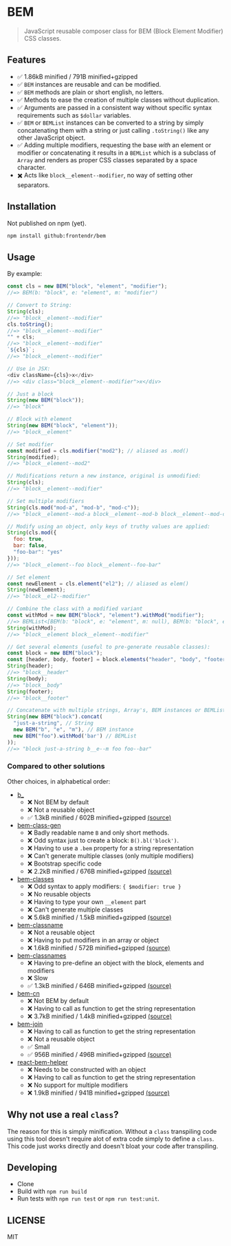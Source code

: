 # BEM

> JavaScript reusable composer class for BEM (Block Element Modifier) CSS classes.

## Features

- ✅ 1.86kB minified / 791B minified+gzipped
- ✅ `BEM` instances are reusable and can be modified.
- ✅ `BEM` methods are plain or short english, no letters.
- ✅ Methods to ease the creation of multiple classes without duplication.
- ✅ Arguments are passed in a consistent way without specific syntax requirements such
     as `$dollar` variables.
- ✅ `BEM` or `BEMList` instances can be converted to a string by simply concatenating
     them with a string or just calling `.toString()` like any other JavaScript object.
- ✅ Adding multiple modifiers, requesting the base _with_ an element or modifier or
     concatenating it results in a `BEMList` which is a subclass of `Array` and renders
     as proper CSS classes separated by a space character.
- ✖️ Acts like `block__element--modifier`, no way of setting other separators.

## Installation

Not published on npm (yet).

```bash
npm install github:frontendr/bem
```

## Usage

By example:

```js
const cls = new BEM("block", "element", "modifier");
//=> BEM(b: "block", e: "element", m: "modifier")

// Convert to String:
String(cls);
//=> "block__element--modifier"
cls.toString();
//=> "block__element--modifier"
"" + cls;
//=> "block__element--modifier"
`${cls}`;
//=> "block__element--modifier"

// Use in JSX:
<div className={cls}>x</div>
//=> <div class="block__element--modifier">x</div>

// Just a block
String(new BEM("block"));
//=> "block"

// Block with element
String(new BEM("block", "element"));
//=> "block__element"

// Set modifier
const modified = cls.modifier("mod2"); // aliased as .mod()
String(modified);
//=> "block__element--mod2"

// Modifications return a new instance, original is unmodified:
String(cls);
//=> "block__element--modifier"

// Set multiple modifiers
String(cls.mod("mod-a", "mod-b", "mod-c"));
//=> "block__element--mod-a block__element--mod-b block__element--mod-c"

// Modify using an object, only keys of truthy values are applied:
String(cls.mod({
  foo: true,
  bar: false,
  "foo-bar": "yes"
}));
//=> "block__element--foo block__element--foo-bar"

// Set element
const newElement = cls.element("el2"); // aliased as elem()
String(newElement);
//=> "block__el2--modifier"

// Combine the class with a modified variant
const withMod = new BEM("block", "element").withMod("modifier");
//=> BEMList<[BEM(b: "block", e: "element", m: null), BEM(b: "block", e: "element", m: "modifier")]>
String(withMod);
//=> "block__element block__element--modifier"

// Get several elements (useful to pre-generate reusable classes):
const block = new BEM("block");
const [header, body, footer] = block.elements("header", "body", "footer");
String(header);
//=> "block__header"
String(body);
//=> "block__body"
String(footer);
//=> "block__footer"

// Concatenate with multiple strings, Array's, BEM instances or BEMList's
String(new BEM("block").concat(
  "just-a-string", // String
  new BEM("b", "e", "m"), // BEM instance
  new BEM("foo").withMod('bar') // BEMList
));
//=> "block just-a-string b__e--m foo foo--bar"
```

### Compared to other solutions

Other choices, in alphabetical order:

- [b_](https://www.npmjs.com/package/b_)
  - ❌ Not BEM by default
  - ❌ Not a reusable object
  - ✅ 1.3kB minified / 602B minified+gzipped [(source)](https://bundlephobia.com/result?p=b_@1.3.4)
- [bem-class-gen](https://www.npmjs.com/package/bem-class-gen)
  - ❌ Badly readable name `B` and only short methods.
  - ❌ Odd syntax just to create a block: `B().bl('block')`.
  - ❌ Having to use a `.bem` property for a string representation
  - ❌ Can't generate multiple classes (only multiple modifiers)
  - ❌ Bootstrap specific code
  - ❌ 2.2kB minified / 676B minified+gzipped [(source)](https://bundlephobia.com/result?p=bem-class-gen@1.0.2)
- [bem-classes](https://www.npmjs.com/package/bem-classes)
  - ❌ Odd syntax to apply modifiers: `{ $modifier: true }`
  - ❌ No reusable objects
  - ❌ Having to type your own `__element` part
  - ❌ Can't generate multiple classes
  - ❌ 5.6kB minified / 1.5kB minified+gzipped [(source)](https://bundlephobia.com/result?p=bem-classes@2.0.1)
- [bem-classname](https://www.npmjs.com/package/bem-classname)
  - ❌ Not a reusable object
  - ❌ Having to put modifiers in an array or object
  - ❌ 1.6kB minified / 572B minified+gzipped [(source)](https://bundlephobia.com/result?p=bem-classname@0.1.1)
- [bem-classnames](https://www.npmjs.com/package/bem-classnames)
  - ❌ Having to pre-define an object with the block, elements and modifiers 
  - ❌ Slow 
  - ✅ 1.3kB minified / 646B minified+gzipped [(source)](https://bundlephobia.com/result?p=bem-classnames@1.0.7)
- [bem-cn](https://www.npmjs.com/package/bem-cn)
  - ❌ Not BEM by default
  - ❌ Having to call as function to get the string representation
  - ❌ 3.7kB minified / 1.4kB minified+gzipped [(source)](https://bundlephobia.com/result?p=bem-cn@3.0.1)
- [bem-join](https://www.npmjs.com/package/bem-join)
  - ❌ Having to call as function to get the string representation
  - ❌ Not a reusable object
  - ✅ Small
  - ✅ 956B minified / 496B minified+gzipped [(source)](https://bundlephobia.com/result?p=bem-join@1.2.0)
- [react-bem-helper](https://www.npmjs.com/package/react-bem-helper)
  - ❌ Needs to be constructed with an object
  - ❌ Having to call as function to get the string representation
  - ❌ No support for multiple modifiers
  - ❌ 1.9kB minified / 941B minified+gzipped [(source)](https://bundlephobia.com/result?p=react-bem-helper@1.4.1)

## Why not use a real `class`?
The reason for this is simply minification. Without a `class` transpiling code using this
tool doesn't require alot of extra code simply to define a `class`. This code just works
directly and doesn't bloat your code after transpiling.

## Developing

- Clone
- Build with `npm run build`
- Run tests with `npm run test` or `npm run test:unit`.

## LICENSE

MIT
